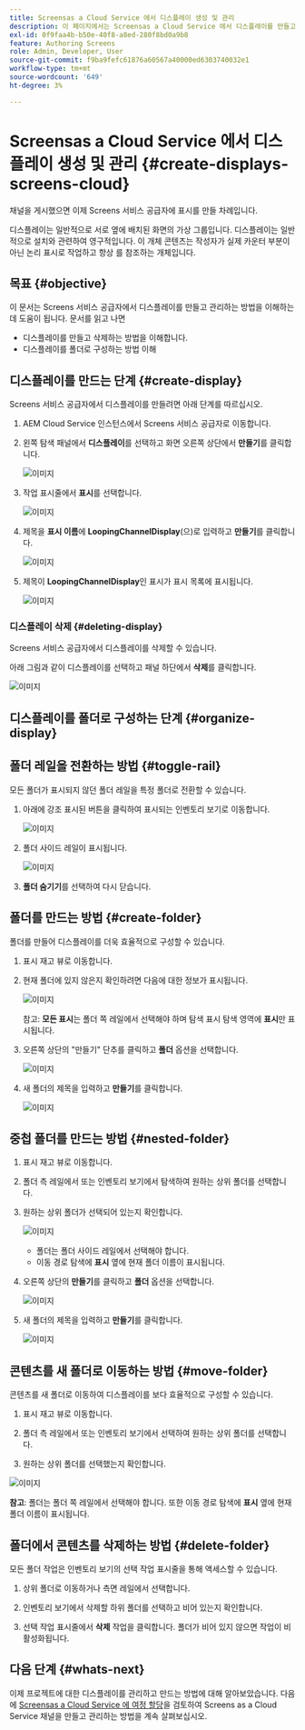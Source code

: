 ```yaml
---
title: Screensas a Cloud Service 에서 디스플레이 생성 및 관리
description: 이 페이지에서는 Screensas a Cloud Service 에서 디스플레이를 만들고 관리하는 방법에 대해 설명합니다.
exl-id: 0f9faa4b-b50e-40f8-a8ed-280f8bd0a9b8
feature: Authoring Screens
role: Admin, Developer, User
source-git-commit: f9ba9fefc61876a60567a40000ed6303740032e1
workflow-type: tm+mt
source-wordcount: '649'
ht-degree: 3%

---
```


# Screensas a Cloud Service 에서 디스플레이 생성 및 관리 {#create-displays-screens-cloud}

채널을 게시했으면 이제 Screens 서비스 공급자에 표시를 만들 차례입니다.

디스플레이는 일반적으로 서로 옆에 배치된 화면의 가상 그룹입니다. 디스플레이는 일반적으로 설치와 관련하여 영구적입니다. 이 개체 콘텐츠는 작성자가 실제 카운터 부분이 아닌 논리 표시로 작업하고 항상 를 참조하는 개체입니다.

## 목표 {#objective}

이 문서는 Screens 서비스 공급자에서 디스플레이를 만들고 관리하는 방법을 이해하는 데 도움이 됩니다. 문서를 읽고 나면

* 디스플레이를 만들고 삭제하는 방법을 이해합니다.
* 디스플레이를 폴더로 구성하는 방법 이해

## 디스플레이를 만드는 단계 {#create-display}

Screens 서비스 공급자에서 디스플레이를 만들려면 아래 단계를 따르십시오.

1. AEM Cloud Service 인스턴스에서 Screens 서비스 공급자로 이동합니다.
1. 왼쪽 탐색 패널에서 **디스플레이**&#x200B;를 선택하고 화면 오른쪽 상단에서 **만들기**&#x200B;를 클릭합니다.

   ![이미지](/help/screens-cloud/assets/display/disp-1.png)

1. 작업 표시줄에서 **표시**&#x200B;를 선택합니다.

   ![이미지](/help/screens-cloud/assets/display/disp-2.png)

1. 제목을 **표시 이름**&#x200B;에 **LoopingChannelDisplay**(으)로 입력하고 **만들기**&#x200B;를 클릭합니다.

   ![이미지](/help/screens-cloud/assets/display/disp3.png)

1. 제목이 **LoopingChannelDisplay**&#x200B;인 표시가 표시 목록에 표시됩니다.

   ![이미지](/help/screens-cloud/assets/display/disp-4.png)

### 디스플레이 삭제 {#deleting-display}

Screens 서비스 공급자에서 디스플레이를 삭제할 수 있습니다.

아래 그림과 같이 디스플레이를 선택하고 패널 하단에서 **삭제**&#x200B;를 클릭합니다.

![이미지](/help/screens-cloud/assets/display/disp-5.png)

## 디스플레이를 폴더로 구성하는 단계 {#organize-display}

## 폴더 레일을 전환하는 방법 {#toggle-rail}

모든 폴더가 표시되지 않던 폴더 레일을 특정 폴더로 전환할 수 있습니다.

1. 아래에 강조 표시된 버튼을 클릭하여 표시되는 인벤토리 보기로 이동합니다.

   ![이미지](/help/screens-cloud/assets/display/display-inventory.png)

1. 폴더 사이드 레일이 표시됩니다.

   ![이미지](/help/screens-cloud/assets/display/toggle-rail.png)

1. **폴더 숨기기**&#x200B;를 선택하여 다시 닫습니다.

## 폴더를 만드는 방법 {#create-folder}

폴더를 만들어 디스플레이를 더욱 효율적으로 구성할 수 있습니다.

1. 표시 재고 뷰로 이동합니다.
1. 현재 폴더에 있지 않은지 확인하려면 다음에 대한 정보가 표시됩니다.

   ![이미지](/help/screens-cloud/assets/display/verify-view.png)

   참고: **모든 표시**&#x200B;는 폴더 쪽 레일에서 선택해야 하며 탐색 표시 탐색 영역에 **표시**&#x200B;만 표시됩니다.

1. 오른쪽 상단의 &quot;만들기&quot; 단추를 클릭하고 **폴더** 옵션을 선택합니다.

   ![이미지](/help/screens-cloud/assets/display/Createfolder.png)

1. 새 폴더의 제목을 입력하고 **만들기**&#x200B;를 클릭합니다.

   ![이미지](/help/screens-cloud/assets/display/Createfolder2.png)

## 중첩 폴더를 만드는 방법 {#nested-folder}

1. 표시 재고 뷰로 이동합니다.

1. 폴더 측 레일에서 또는 인벤토리 보기에서 탐색하여 원하는 상위 폴더를 선택합니다.
1. 원하는 상위 폴더가 선택되어 있는지 확인합니다.

   ![이미지](/help/screens-cloud/assets/display/Nestedview.png)

   * 폴더는 폴더 사이드 레일에서 선택해야 합니다.
   * 이동 경로 탐색에 **표시** 옆에 현재 폴더 이름이 표시됩니다.

1. 오른쪽 상단의 **만들기**&#x200B;를 클릭하고 **폴더** 옵션을 선택합니다.

   ![이미지](/help/screens-cloud/assets/display/Createfolder.png)

1. 새 폴더의 제목을 입력하고 **만들기**&#x200B;를 클릭합니다.

   ![이미지](/help/screens-cloud/assets/display/Createfolder2.png)

## 콘텐츠를 새 폴더로 이동하는 방법 {#move-folder}

콘텐츠를 새 폴더로 이동하여 디스플레이를 보다 효율적으로 구성할 수 있습니다.

1. 표시 재고 뷰로 이동합니다.

1. 폴더 측 레일에서 또는 인벤토리 보기에서 선택하여 원하는 상위 폴더를 선택합니다.

1. 원하는 상위 폴더를 선택했는지 확인합니다.

![이미지](/help/screens-cloud/assets/display/movetofolder.png)

**참고**: 폴더는 폴더 쪽 레일에서 선택해야 합니다. 또한 이동 경로 탐색에 **표시** 옆에 현재 폴더 이름이 표시됩니다.

## 폴더에서 콘텐츠를 삭제하는 방법 {#delete-folder}

모든 폴더 작업은 인벤토리 보기의 선택 작업 표시줄을 통해 액세스할 수 있습니다.

1. 상위 폴더로 이동하거나 측면 레일에서 선택합니다.

1. 인벤토리 보기에서 삭제할 하위 폴더를 선택하고 비어 있는지 확인합니다.

1. 선택 작업 표시줄에서 **삭제** 작업을 클릭합니다. 폴더가 비어 있지 않으면 작업이 비활성화됩니다.


## 다음 단계 {#whats-next}

이제 프로젝트에 대한 디스플레이를 관리하고 만드는 방법에 대해 알아보았습니다. 다음에 [Screensas a Cloud Service 에 여정 할당](https://experienceleague.adobe.com/docs/experience-manager-cloud-service/screens-as-cloud-service/create-content/assigning-channels-to-display.html)을 검토하여 Screens as a Cloud Service 채널을 만들고 관리하는 방법을 계속 살펴보십시오.
